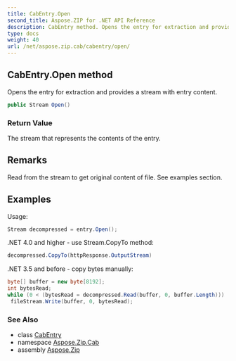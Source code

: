 ```yaml
---
title: CabEntry.Open
second_title: Aspose.ZIP for .NET API Reference
description: CabEntry method. Opens the entry for extraction and provides a stream with entry content
type: docs
weight: 40
url: /net/aspose.zip.cab/cabentry/open/
---
```

## CabEntry.Open method

Opens the entry for extraction and provides a stream with entry content.

```csharp
public Stream Open()
```

### Return Value

The stream that represents the contents of the entry.

## Remarks

Read from the stream to get original content of file. See examples section.

## Examples

Usage:

```csharp
Stream decompressed = entry.Open();
```

.NET 4.0 and higher - use Stream.CopyTo method:

```csharp
decompressed.CopyTo(httpResponse.OutputStream)
```

.NET 3.5 and before - copy bytes manually:

```csharp
byte[] buffer = new byte[8192];
int bytesRead;
while (0 < (bytesRead = decompressed.Read(buffer, 0, buffer.Length)))
 fileStream.Write(buffer, 0, bytesRead);
```

### See Also

* class [CabEntry](../)
* namespace [Aspose.Zip.Cab](../../cabentry/)
* assembly [Aspose.Zip](../../../)


